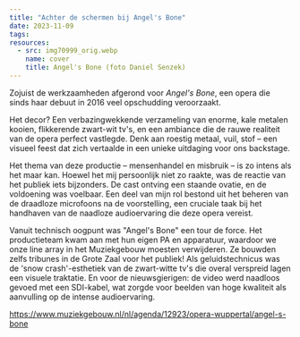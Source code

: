 ```yaml
---
title: "Achter de schermen bij Angel's Bone"
date: 2023-11-09
tags:
resources:
  - src: img70999_orig.webp
    name: cover
    title: Angel's Bone (foto Daniel Senzek)
---
```

Zojuist de werkzaamheden afgerond voor _Angel's Bone_, een opera die sinds haar debuut in 2016 veel opschudding veroorzaakt.
<!--more-->
Het decor? Een verbazingwekkende verzameling van enorme, kale metalen kooien, flikkerende zwart-wit tv's, en een ambiance die de rauwe realiteit van de opera perfect vastlegde. Denk aan roestig metaal, vuil, stof – een visueel feest dat zich vertaalde in een unieke uitdaging voor ons backstage.


Het thema van deze productie – mensenhandel en misbruik – is zo intens als het maar kan. Hoewel het mij persoonlijk niet zo raakte, was de reactie van het publiek iets bijzonders. De cast ontving een staande ovatie, en de voldoening was voelbaar. Een deel van mijn rol bestond uit het beheren van de draadloze microfoons na de voorstelling, een cruciale taak bij het handhaven van de naadloze audioervaring die deze opera vereist.

Vanuit technisch oogpunt was "Angel's Bone" een tour de force. Het productieteam kwam aan met hun eigen PA en apparatuur, waardoor we onze line array in het Muziekgebouw moesten verwijderen. Ze bouwden zelfs tribunes in de Grote Zaal voor het publiek! Als geluidstechnicus was de 'snow crash'-esthetiek van de zwart-witte tv's die overal verspreid lagen een visuele traktatie. En voor de nieuwsgierigen: de video werd naadloos gevoed met een SDI-kabel, wat zorgde voor beelden van hoge kwaliteit als aanvulling op de intense audioervaring.

<https://www.muziekgebouw.nl/nl/agenda/12923/opera-wuppertal/angel-s-bone>